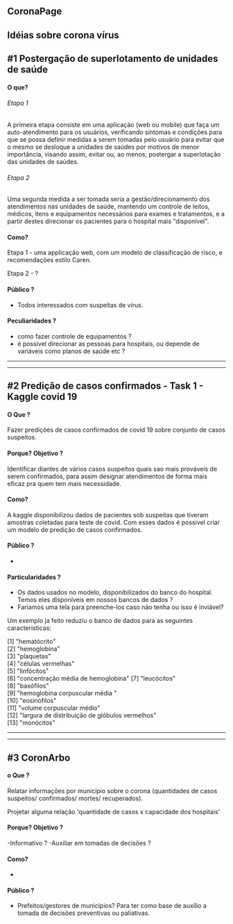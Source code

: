 
CoronaPage
---

Idéias sobre corona vírus
---

#1 Postergação de superlotamento de unidades de saúde
---

#### O que?

###### Etapa 1
A primeira etapa consiste em uma aplicação (web ou mobile) que faça um auto-atendimento para os usuários, verificando sintomas e condições para que se possa definir medidas a serem tomadas pelo usuário para evitar que o mesmo se desloque a unidades de saúdes por motivos de menor importância, visando assim, evitar ou, ao menos, postergar a superlotação das unidades de saúdes.

###### Etapa 2
Uma segunda medida a ser tomada seria a gestão/direcionamento dos atendimentos nas unidades de saúde, mantendo um controle de leitos, médicos, itens e equipamentos necessários para exames e tratamentos, e a partir destes direcionar os pacientes para o hospital mais "disponível".

#### Como?

Etapa 1 - uma applicação web, com um modelo de classificação de risco, e recomendações estilo Caren.

Etapa 2 - ? 

#### Público ?

- Todos interessados com suspeitas de vírus.

#### Peculiaridades ?

- como fazer controle de equipamentos ?
- é possível direcionar as pessoas para hospitais, ou depende de variáveis como planos de saúde etc ?


---
---

#2 Predição de casos confirmados - Task 1 - Kaggle covid 19
---

#### O Que ? 

Fazer predições de casos confirmados de covid 19 sobre conjunto de casos suspeitos.

#### Porque? Objetivo ? 

Identificar diantes de vários casos suspeitos quais sao mais prováveis de serem confirmados, para assim designar atendimentos de forma mais eficaz pra quem tem mais necessidade.

#### Como?

A kaggle disponibilizou dados de pacientes sob suspeitas que tiveram amostras coletadas para teste de covid.
Com esses dados é possivel criar um modelo de predição de casos confirmados.

#### Público ?
- 

#### Particularidades ? 

- Os dados usados no modelo, disponibilizados do banco do hospital. Temos eles disponíveis em nossos bancos de dados ? 
- Faríamos uma tela para preenche-los caso não tenha ou isso é inviável?

Um exemplo ja feito reduziu o banco de dados para as seguintes caracteristicas:

  [1] "hematócrito"                                    
 [2] "hemoglobina"                                    
 [3] "plaquetas"                                     
  [4] "células vermelhas"                               
  [5] "linfócitos"                                   
  [6] "concentração média de hemoglobina"
  [7] "leucócitos"                                    
  [8] "basófilos"                                     
  [9] "hemoglobina corpuscular média "               
 [10] "eosinófilos"                                   
 [11] "volume corpuscular médio"                   
 [12] "largura de distribuição de glóbulos vermelhos"         
 [13] "monócitos"


---
---

#3 CoronArbo
---

#### o Que ? 

Relatar informações por município sobre o corona (quantidades de casos suspeitos/ confirmados/ mortes/ recuperados).

Projetar alguma relação 'quantidade de casos x capacidade dos hospitais' 

#### Porque? Objetivo ? 
 -Informativo ? 
 -Auxiliar em tomadas de decisões ?


#### Como?
  
  - 

#### Público ?

- Prefeitos/gestores de municípios? Para ter como base de auxílio a tomada de decisões preventivas ou paliativas. 


